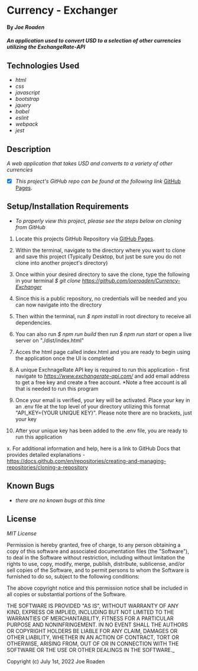 # Currency - Exchanger

#### By _**Joe Roaden**_

#### _An application used to convert USD to a selection of other currencies utilizing the ExchangeRate-API_

## Technologies Used

- _html_
- _css_
- _javascript_
- _bootstrap_
- _jquery_
- _babel_
- _eslint_
- _webpack_
- _jest_

## Description

_A web application that takes USD and converts to a variety of other currencies_

- [x] _This project's GitHub repo can be found at the following link_ [GitHub Pages](https://github.com/joeroaden/galactic-calc).

## Setup/Installation Requirements

- _To properly view this project, please see the steps below on cloning from GitHub_

1. Locate this projects GitHub Repository via [GitHub Pages](https://github.com/joeroaden/Currency-Exchanger).

2. Within the terminal, navigate to the directory where you want to clone and save this project (Typically Desktop, but just be sure you do not clone into another project's directory)

3. Once within your desired directory to save the clone, type the following in your terminal
   _$ git clone https://github.com/joeroaden/Currency-Exchanger_

4. Since this is a public repository, no credentials will be needed and you can now navigate into the directory

5. Then within the terminal, run _$ npm install_ in root directory to receive all dependencies.

6. You can also run _$ npm run build_ then run _$ npm run start_ or open a live server on "./dist/index.html"

7. Acces the html page called index.html and you are ready to begin using the application once the UI is completed

8. A unique ExchnageRate API key is required to run this application - first navigate to _https://www.exchangerate-api.com/_ and add email address to get a free key and create a free account.  *Note a free account is all that is needed to run this program

9. Once your email is verified, your key will be activated. Place your key in an .env file at the top level of your directory utilizing this format "API_KEY={YOUR UNIQUE KEY}".  Please note there are no brackets, just your key

10. After your unique key has been added to the .env file, you are ready to run this application

x. For additional information and help, here is a link to GitHub Docs that provides detailed explanations - https://docs.github.com/en/repositories/creating-and-managing-repositories/cloning-a-repository

## Known Bugs

- _there are no known bugs at this time_

## License

_MIT License_

Permission is hereby granted, free of charge, to any person obtaining a copy
of this software and associated documentation files (the "Software"), to deal
in the Software without restriction, including without limitation the rights
to use, copy, modify, merge, publish, distribute, sublicense, and/or sell
copies of the Software, and to permit persons to whom the Software is
furnished to do so, subject to the following conditions:

The above copyright notice and this permission notice shall be included in all
copies or substantial portions of the Software.

THE SOFTWARE IS PROVIDED "AS IS", WITHOUT WARRANTY OF ANY KIND, EXPRESS OR
IMPLIED, INCLUDING BUT NOT LIMITED TO THE WARRANTIES OF MERCHANTABILITY,
FITNESS FOR A PARTICULAR PURPOSE AND NONINFRINGEMENT. IN NO EVENT SHALL THE
AUTHORS OR COPYRIGHT HOLDERS BE LIABLE FOR ANY CLAIM, DAMAGES OR OTHER
LIABILITY, WHETHER IN AN ACTION OF CONTRACT, TORT OR OTHERWISE, ARISING FROM,
OUT OF OR IN CONNECTION WITH THE SOFTWARE OR THE USE OR OTHER DEALINGS IN THE
SOFTWARE.\_

Copyright (c) July 1st, 2022 Joe Roaden
